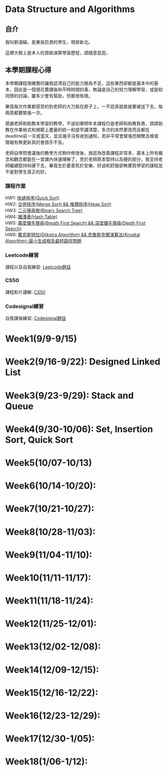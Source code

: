 # Data Structure and Algorithms 
## 自介

我叫劉濬綸，是東吳巨資的學生，現居新北。

這裡大致上是本人的資結演算學習歷程，請隨意逛逛。

## 本學期課程心得

本學期課程很確實的讓我認清自己的能力極為不足，這些東西卻都是基本中的基本，因此是一個很花費課後和平時時間的事，無論是自己的努力理解學習，或是和同儕的討論，雖多少會有幫助，但都很有限。

畢竟每次作業都感受的到老師的大刀抵在脖子上，一不認真就直接要被送下去，每兩周都要緊張一次。

感謝老師和助教本學習的教學，不過如果明年本課程仍是老師和助教負責，煩請助教在作業格式和規範上盡量的統一和提早講清楚，多次的突然更改而且都在deadline前一天或當天，並且幾乎沒有收到通知，若非平常會緊張而頻繁去檢查簡報有無更新真的會措手不及。

老師自學院會議後的教學方式稍作修改後，我認為改善課程非常多，基本上所有概念和觀念都能在一堂課內快速理解了，至於老師原本堅持以及硬的部分，我支持老師繼續堅持和硬下去，畢竟生於憂患死於安樂，好過和舒服卻無實質學習的課程並不是對學生真正的好。

### 課程作業

HW1: [快速排序(Quick Sort)](https://github.com/Nyar8712/homework/tree/master/HW1)
<br>  HW2: [合併排序(Merge Sort) && 堆積排序(Heap Sort)](https://github.com/Nyar8712/homework/tree/master/HW2)
<br>  HW3: [二元搜尋樹(Binary Search Tree)](https://github.com/Nyar8712/homework/tree/master/HW3)
<br>  HW4: [雜湊表(Hash Table)](https://github.com/Nyar8712/homework/tree/master/HW4)
<br>  HW5: [廣度優先搜尋(Breath First Search) && 深度優先搜尋(Depth First Search)](https://github.com/Nyar8712/homework/tree/master/HW5)
<br>  HW6: [戴克斯特拉(Dijkstra Algorithm) && 克魯斯克爾演算法(Kruskal Algorithm)-最小生成樹及最短路徑問題](https://github.com/Nyar8712/homework/tree/master/HW6)

### Leetcode練習

課程以及自我練習: [Leetcode題目](https://github.com/Nyar8712/homework/tree/master/Leetcode)

### CS50

課程影片講解: [CS50](https://github.com/Nyar8712/homework/tree/master/CS50)

### Codesignal練習

自我課後練習: [Codesignal題目](https://github.com/Nyar8712/homework/tree/master/Codesignal)

Week1(9/9-9/15)
===============
Week2(9/16-9/22): Designed Linked List
=======================================
Week3(9/23-9/29): Stack and Queue
==================================
Week4(9/30-10/06): Set, Insertion Sort, Quick Sort
===================================================
Week5(10/07-10/13)
==================
Week6(10/14-10/20):
===================
Week7(10/21-10/27):
===================
Week8(10/28-11/03):
===================
Week9(11/04-11/10):
===================
Week10(11/11-11/17):
===================
Week11(11/18-11/24):
===================
Week12(11/25-12/01):
===================
Week13(12/02-12/08):
===================
Week14(12/09-12/15):
===================
Week15(12/16-12/22):
===================
Week16(12/23-12/29):
===================
Week17(12/30-1/05):
===================
Week18(1/06-1/12):
===================
